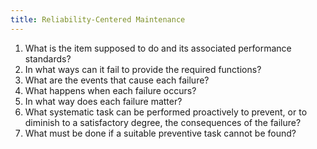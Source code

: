 ```yaml
---
title: Reliability-Centered Maintenance
---
```


1. What is the item supposed to do and its associated performance standards?
2. In what ways can it fail to provide the required functions?
3. What are the events that cause each failure?
4. What happens when each failure occurs?
5. In what way does each failure matter?
6. What systematic task can be performed proactively to prevent, or to diminish to a satisfactory degree, the consequences of the failure?
7. What must be done if a suitable preventive task cannot be found? 



